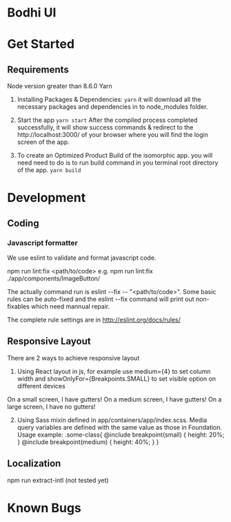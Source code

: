 # Bodhi UI

# Get Started

## Requirements
Node version greater than 8.6.0
Yarn

1. Installing Packages & Dependencies:
`yarn`
it will download all the necessary packages and dependencies in to node_modules folder.

2. Start the app
`yarn start`
After the compiled process completed successfully, it will show success commands & redirect to the http://localhost:3000/ of your browser where you will find the login screen of the  app.

3. To create an Optimized Product Build of the isomorphic app. you will need need to do is to run build command in you terminal root directory of the app.
`yarn build`

# Development

## Coding

### Javascript formatter
We use eslint to validate and format javascript code.

npm run lint:fix <path/to/code>
e.g. npm run lint:fix ./app/components/ImageButton/

The actually command run is eslint --fix -- "<path/to/code>". Some basic rules can be auto-fixed and the eslint --fix command will print out non-fixables which need mannual repair. 

The complete rule settings are in
http://eslint.org/docs/rules/

## Responsive Layout

There are 2 ways to achieve responsive layout
1. Using React layout in js, for example use medium={4} to set column width and showOnlyFor={Breakpoints.SMALL} to set visible option on different devices
  <Row>
    <Column small={6} medium={4}>
      <Callout color={Colors.SECONDARY}>
        <Block showOnlyFor={Breakpoints.SMALL}>On a small screen, I have gutters!</Block>
        <Block showOnlyFor={Breakpoints.MEDIUM}>On a medium screen, I have gutters!</Block>
        <Block showFor={Breakpoints.LARGE}>On a large screen, I have no gutters!</Block>
      </Callout>
    </Column>
 </Row>

 2. Using Sass mixin defined in app/containers/app/index.scss. Media query variables are defined with the same value as those in Foundation. Usage example:
 .some-class{
     @include breakpoint(small) {
        height: 20%;
    }
     @include breakpoint(medium) {
        height: 40%;
    }
 }

## Localization
npm run extract-intl (not tested yet)

# Known Bugs
